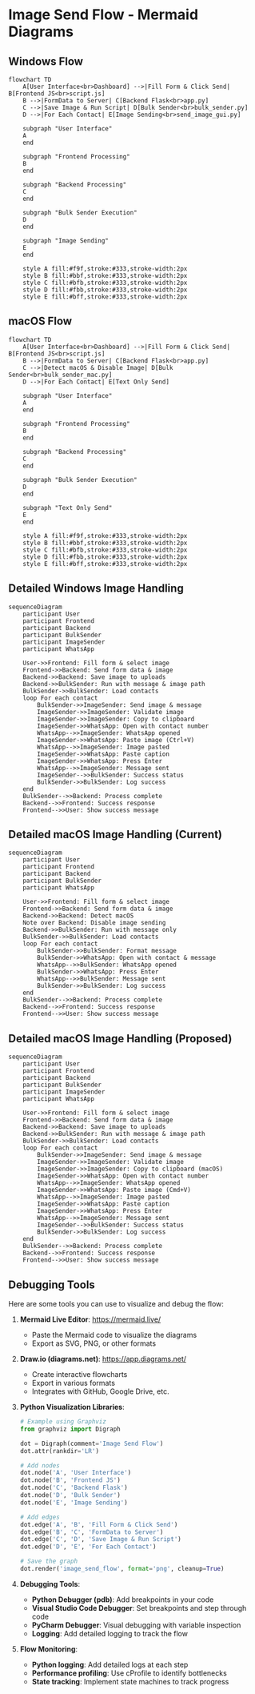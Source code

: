 # Image Send Flow - Mermaid Diagrams

## Windows Flow

```mermaid
flowchart TD
    A[User Interface<br>Dashboard] -->|Fill Form & Click Send| B[Frontend JS<br>script.js]
    B -->|FormData to Server| C[Backend Flask<br>app.py]
    C -->|Save Image & Run Script| D[Bulk Sender<br>bulk_sender.py]
    D -->|For Each Contact| E[Image Sending<br>send_image_gui.py]
    
    subgraph "User Interface"
    A
    end
    
    subgraph "Frontend Processing"
    B
    end
    
    subgraph "Backend Processing"
    C
    end
    
    subgraph "Bulk Sender Execution"
    D
    end
    
    subgraph "Image Sending"
    E
    end
    
    style A fill:#f9f,stroke:#333,stroke-width:2px
    style B fill:#bbf,stroke:#333,stroke-width:2px
    style C fill:#bfb,stroke:#333,stroke-width:2px
    style D fill:#fbb,stroke:#333,stroke-width:2px
    style E fill:#bff,stroke:#333,stroke-width:2px
```

## macOS Flow

```mermaid
flowchart TD
    A[User Interface<br>Dashboard] -->|Fill Form & Click Send| B[Frontend JS<br>script.js]
    B -->|FormData to Server| C[Backend Flask<br>app.py]
    C -->|Detect macOS & Disable Image| D[Bulk Sender<br>bulk_sender_mac.py]
    D -->|For Each Contact| E[Text Only Send]
    
    subgraph "User Interface"
    A
    end
    
    subgraph "Frontend Processing"
    B
    end
    
    subgraph "Backend Processing"
    C
    end
    
    subgraph "Bulk Sender Execution"
    D
    end
    
    subgraph "Text Only Send"
    E
    end
    
    style A fill:#f9f,stroke:#333,stroke-width:2px
    style B fill:#bbf,stroke:#333,stroke-width:2px
    style C fill:#bfb,stroke:#333,stroke-width:2px
    style D fill:#fbb,stroke:#333,stroke-width:2px
    style E fill:#bff,stroke:#333,stroke-width:2px
```

## Detailed Windows Image Handling

```mermaid
sequenceDiagram
    participant User
    participant Frontend
    participant Backend
    participant BulkSender
    participant ImageSender
    participant WhatsApp
    
    User->>Frontend: Fill form & select image
    Frontend->>Backend: Send form data & image
    Backend->>Backend: Save image to uploads
    Backend->>BulkSender: Run with message & image path
    BulkSender->>BulkSender: Load contacts
    loop For each contact
        BulkSender->>ImageSender: Send image & message
        ImageSender->>ImageSender: Validate image
        ImageSender->>ImageSender: Copy to clipboard
        ImageSender->>WhatsApp: Open with contact number
        WhatsApp-->>ImageSender: WhatsApp opened
        ImageSender->>WhatsApp: Paste image (Ctrl+V)
        WhatsApp-->>ImageSender: Image pasted
        ImageSender->>WhatsApp: Paste caption
        ImageSender->>WhatsApp: Press Enter
        WhatsApp-->>ImageSender: Message sent
        ImageSender-->>BulkSender: Success status
        BulkSender->>BulkSender: Log success
    end
    BulkSender-->>Backend: Process complete
    Backend-->>Frontend: Success response
    Frontend-->>User: Show success message
```

## Detailed macOS Image Handling (Current)

```mermaid
sequenceDiagram
    participant User
    participant Frontend
    participant Backend
    participant BulkSender
    participant WhatsApp
    
    User->>Frontend: Fill form & select image
    Frontend->>Backend: Send form data & image
    Backend->>Backend: Detect macOS
    Note over Backend: Disable image sending
    Backend->>BulkSender: Run with message only
    BulkSender->>BulkSender: Load contacts
    loop For each contact
        BulkSender->>BulkSender: Format message
        BulkSender->>WhatsApp: Open with contact & message
        WhatsApp-->>BulkSender: WhatsApp opened
        BulkSender->>WhatsApp: Press Enter
        WhatsApp-->>BulkSender: Message sent
        BulkSender->>BulkSender: Log success
    end
    BulkSender-->>Backend: Process complete
    Backend-->>Frontend: Success response
    Frontend-->>User: Show success message
```

## Detailed macOS Image Handling (Proposed)

```mermaid
sequenceDiagram
    participant User
    participant Frontend
    participant Backend
    participant BulkSender
    participant ImageSender
    participant WhatsApp
    
    User->>Frontend: Fill form & select image
    Frontend->>Backend: Send form data & image
    Backend->>Backend: Save image to uploads
    Backend->>BulkSender: Run with message & image path
    BulkSender->>BulkSender: Load contacts
    loop For each contact
        BulkSender->>ImageSender: Send image & message
        ImageSender->>ImageSender: Validate image
        ImageSender->>ImageSender: Copy to clipboard (macOS)
        ImageSender->>WhatsApp: Open with contact number
        WhatsApp-->>ImageSender: WhatsApp opened
        ImageSender->>WhatsApp: Paste image (Cmd+V)
        WhatsApp-->>ImageSender: Image pasted
        ImageSender->>WhatsApp: Paste caption
        ImageSender->>WhatsApp: Press Enter
        WhatsApp-->>ImageSender: Message sent
        ImageSender-->>BulkSender: Success status
        BulkSender->>BulkSender: Log success
    end
    BulkSender-->>Backend: Process complete
    Backend-->>Frontend: Success response
    Frontend-->>User: Show success message
```

## Debugging Tools

Here are some tools you can use to visualize and debug the flow:

1. **Mermaid Live Editor**: https://mermaid.live/
   - Paste the Mermaid code to visualize the diagrams
   - Export as SVG, PNG, or other formats

2. **Draw.io (diagrams.net)**: https://app.diagrams.net/
   - Create interactive flowcharts
   - Export in various formats
   - Integrates with GitHub, Google Drive, etc.

3. **Python Visualization Libraries**:
   ```python
   # Example using Graphviz
   from graphviz import Digraph
   
   dot = Digraph(comment='Image Send Flow')
   dot.attr(rankdir='LR')
   
   # Add nodes
   dot.node('A', 'User Interface')
   dot.node('B', 'Frontend JS')
   dot.node('C', 'Backend Flask')
   dot.node('D', 'Bulk Sender')
   dot.node('E', 'Image Sending')
   
   # Add edges
   dot.edge('A', 'B', 'Fill Form & Click Send')
   dot.edge('B', 'C', 'FormData to Server')
   dot.edge('C', 'D', 'Save Image & Run Script')
   dot.edge('D', 'E', 'For Each Contact')
   
   # Save the graph
   dot.render('image_send_flow', format='png', cleanup=True)
   ```

4. **Debugging Tools**:
   - **Python Debugger (pdb)**: Add breakpoints in your code
   - **Visual Studio Code Debugger**: Set breakpoints and step through code
   - **PyCharm Debugger**: Visual debugging with variable inspection
   - **Logging**: Add detailed logging to track the flow

5. **Flow Monitoring**:
   - **Python logging**: Add detailed logs at each step
   - **Performance profiling**: Use cProfile to identify bottlenecks
   - **State tracking**: Implement state machines to track progress 
